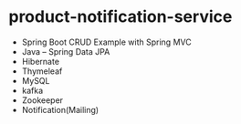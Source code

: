 # product-notification-service

- Spring Boot CRUD Example with Spring MVC 
- Java
– Spring Data JPA 
- Hibernate
- Thymeleaf
- MySQL
- kafka  
- Zookeeper
- Notification(Mailing)

